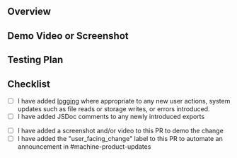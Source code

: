 ## Overview
<!-- add a link to a Github Issue here -->

## Demo Video or Screenshot

## Testing Plan 

## Checklist
- [ ] I have added [logging](https://github.com/votingworks/vxsuite/tree/main/libs/logging) where appropriate to any new user actions, system updates such as file reads or storage writes, or errors introduced.
- [ ] I have added JSDoc comments to any newly introduced exports
<!-- for user-facing changes, non-user facing changes can remove or ignore the below items -->
- [ ] I have added a screenshot and/or video to this PR to demo the change
- [ ] I have added the "user_facing_change" label to this PR to automate an announcement in #machine-product-updates
